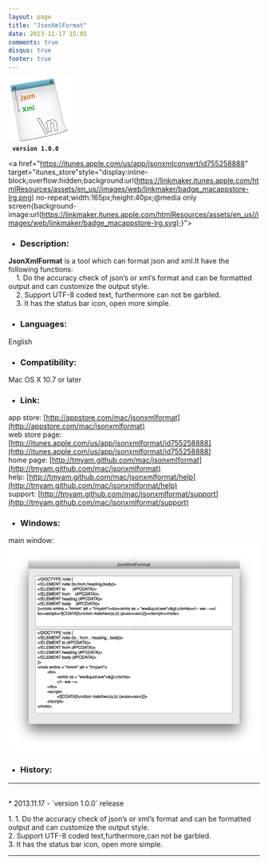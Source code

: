 ```yaml
---
layout: page
title: "JsonXmlFormat"
date: 2013-11-17 15:05
comments: true
disqus: true
footer: true
---
```

![icon](/mac/jsonxmlformat/icon.png)   
&nbsp;&nbsp;**`version 1.0.0`**

<a href="https://itunes.apple.com/us/app/jsonxmlconvert/id755258888" target="itunes_store"style="display:inline-block;overflow:hidden;background:url(https://linkmaker.itunes.apple.com/htmlResources/assets/en_us//images/web/linkmaker/badge_macappstore-lrg.png) no-repeat;width:165px;height:40px;@media only screen{background-image:url(https://linkmaker.itunes.apple.com/htmlResources/assets/en_us//images/web/linkmaker/badge_macappstore-lrg.svg);}"></a>

* ### Description:   

**JsonXmlFormat** is a tool which can format json and xml.It have the following functions:   
&nbsp;&nbsp;&nbsp;&nbsp;1. Do the accuracy check of json’s or xml’s format and can be formatted output and can customize the output style.     
&nbsp;&nbsp;&nbsp;&nbsp;2. Support UTF-8 coded text, furthermore can not be garbled.    
&nbsp;&nbsp;&nbsp;&nbsp;3. It has the status bar icon, open more simple.       

* ### Languages: 

English

* ### Compatibility: 

Mac OS X 10.7 or later

* ### Link:

app store: [http://appstore.com/mac/jsonxmlformat](http://appstore.com/mac/jsonxmlformat)   
web store page: [http://itunes.apple.com/us/app/jsonxmlformat/id755258888](http://itunes.apple.com/us/app/jsonxmlformat/id755258888)   
home page: [http://tmyam.github.com/mac/jsonxmlformat](http://tmyam.github.com/mac/jsonxmlformat)  
help: [http://tmyam.github.com/mac/jsonxmlformat/help](http://tmyam.github.com/mac/jsonxmlformat/help)   
support: [http://tmyam.github.com/mac/jsonxmlformat/support](http://tmyam.github.com/mac/jsonxmlformat/support)

* ### Windows:

main window:
![icon](/mac/jsonxmlformat/main.png) 

* ### History:
***
<br/>
* 2013.11.17  - `version 1.0.0` release  

1.&nbsp;1. Do the accuracy check of json’s or xml’s format and can be formatted output and can customize the output style.       
2.&nbsp;Support UTF-8 coded text,furthermore,can not be garbled.    
3.&nbsp;It has the status bar icon, open more simple.    
***








